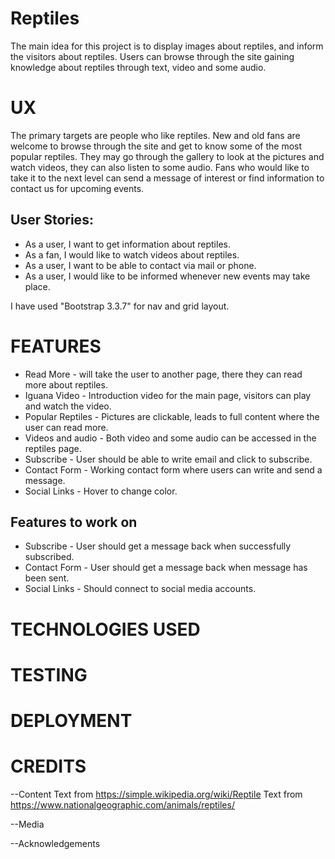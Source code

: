 # Reptiles

The main idea for this project is to display images about reptiles, and inform the visitors about reptiles.
Users can browse through the site gaining knowledge about reptiles through text, video and some audio.



# UX

The primary targets are people who like reptiles.
New and old fans are welcome to browse through the site and get to know some of the most popular reptiles.
They may go through the gallery to look at the pictures and watch videos, they can also listen to some audio.
Fans who would like to take it to the next level can send a message of interest or find information to contact us for upcoming events.


## User Stories: 

* As a user, I want to get information about reptiles.
* As a fan, I would like to watch videos about reptiles.
* As a user, I want to be able to contact via mail or phone.
* As a user, I would like to be informed whenever new events may take place.


I have used "Bootstrap 3.3.7" for nav and grid layout.


# FEATURES

* Read More - will take the user to another page, there they can read more about reptiles.
* Iguana Video - Introduction video for the main page, visitors can play and watch the video.
* Popular Reptiles - Pictures are clickable, leads to full content where the user can read more.
* Videos and audio - Both video and some audio can be accessed in the reptiles page.
* Subscribe - User should be able to write email and click to subscribe.
* Contact Form - Working contact form where users can write and send a message.
* Social Links - Hover to change color.


## Features to work on

* Subscribe - User should get a message back when successfully subscribed.
* Contact Form - User should get a message back when message has been sent.
* Social Links - Should connect to social media accounts.


# TECHNOLOGIES USED


# TESTING


# DEPLOYMENT




# CREDITS

--Content
Text from https://simple.wikipedia.org/wiki/Reptile
Text from https://www.nationalgeographic.com/animals/reptiles/

--Media


--Acknowledgements